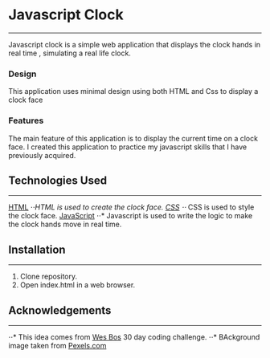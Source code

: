 # Javascript Clock
---

Javascript clock is a simple web application that displays the clock hands in real time , simulating a real life clock.

### Design 

This application uses minimal design using both HTML and Css to display a clock face

### Features

The main feature of this application is to display the current time on a clock face.
I created this application to practice my javascript skills that I have previously 
acquired.

## Technologies Used
---
[HTML](https://www.w3schools.com/html/)
⋅⋅*HTML is used to create the clock face. 
[CSS](https://www.w3schools.com/css/)
⋅⋅* CSS is used to style the clock face. 
[JavaScript](https://www.w3schools.com/js/)
⋅⋅* Javascript is used to write the logic to make the clock hands move in real time. 

## Installation 
---
1. Clone repository.
2. Open index.html in a web browser.

## Acknowledgements
---
⋅⋅* This idea comes from [Wes Bos](https://javascript30.com/) 30 day coding challenge.
⋅⋅* BAckground image taken from [Pexels.com](https://www.pexels.com/)
